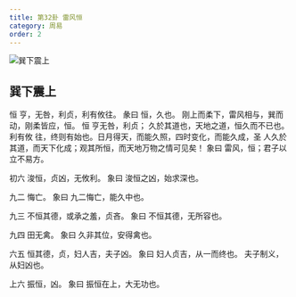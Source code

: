 ```yaml
---
title: 第32卦 雷风恒
category: 周易
order: 2
---
```


![巽下震上](https://upload.wikimedia.org/wikipedia/commons/7/76/Yijing-32.png)

## 巽下震上

恒 亨，无咎，利贞，利有攸往。
彖曰 恒，久也。 刚上而柔下，雷风相与，巽而动，刚柔皆应，恒。 恒 亨无咎，利贞； 久於其道也，天地之道，恒久而不已也。 利有攸 往，终则有始也。日月得天，而能久照，四时变化，而能久成，圣 人久於其道，而天下化成；观其所恒，而天地万物之情可见矣！
象曰 雷风，恒；君子以立不易方。

初六 浚恒，贞凶，无攸利。
象曰 浚恒之凶，始求深也。

九二 悔亡。
象曰 九二悔亡，能久中也。

九三 不恒其德，或承之羞，贞吝。
象曰 不恒其德，无所容也。

九四 田无禽。
象曰 久非其位，安得禽也。

六五 恒其德，贞，妇人吉，夫子凶。
象曰 妇人贞吉，从一而终也。 夫子制义，从妇凶也。

上六 振恒，凶。
象曰 振恒在上，大无功也。